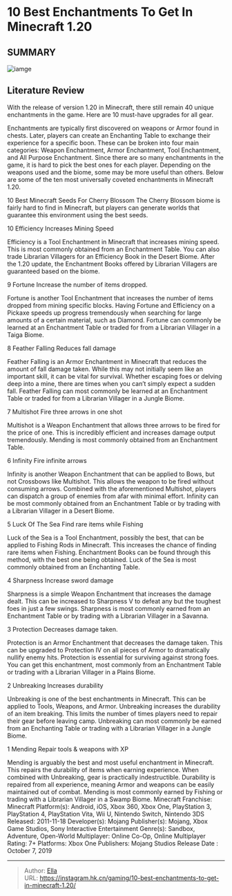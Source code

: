 # 10 Best Enchantments To Get In Minecraft 1.20


## SUMMARY 

![iamge](https://static1.srcdn.com/wordpress/wp-content/uploads/2023/10/10-best-enchantments-to-get-in-minecraft-1-20.jpg)

## Literature Review

With the release of version 1.20 in Minecraft, there still remain 40 unique enchantments in the game. Here are 10 must-have upgrades for all gear.





Enchantments are typically first discovered on weapons or Armor found in chests. Later, players can create an Enchanting Table to exchange their experience for a specific boon. These can be broken into four main categories: Weapon Enchantment, Armor Enchantment, Tool Enchantment, and All Purpose Enchantment. Since there are so many enchantments in the game, it is hard to pick the best ones for each player. Depending on the weapons used and the biome, some may be more useful than others. Below are some of the ten most universally coveted enchantments in Minecraft 1.20.
            
 
 10 Best Minecraft Seeds For Cherry Blossom 
The Cherry Blossom biome is fairly hard to find in Minecraft, but players can generate worlds that guarantee this environment using the best seeds.













 








 10  Efficiency 
Increases Mining Speed
        

Efficiency is a Tool Enchantment in Minecraft that increases mining speed. This is most commonly obtained from an Enchantment Table. You can also trade Librarian Villagers for an Efficiency Book in the Desert Biome.
After the 1.20 update, the Enchantment Books offered by Librarian Villagers are guaranteed based on the biome. 






 9  Fortune 
Increase the number of items dropped.


 







Fortune is another Tool Enchantment that increases the number of items dropped from mining specific blocks. Having Fortune and Efficiency on a Pickaxe speeds up progress tremendously when searching for large amounts of a certain material, such as Diamond. Fortune can commonly be learned at an Enchantment Table or traded for from a Librarian Villager in a Taiga Biome.





 8  Feather Falling 
Reduces fall damage
        

Feather Falling is an Armor Enchantment in Minecraft that reduces the amount of fall damage taken. While this may not initially seem like an important skill, it can be vital for survival. Whether escaping foes or delving deep into a mine, there are times when you can’t simply expect a sudden fall. Feather Falling can most commonly be learned at an Enchantment Table or traded for from a Librarian Villager in a Jungle Biome.





 7  Multishot 
Fire three arrows in one shot
        

Multishot is a Weapon Enchantment that allows three arrows to be fired for the price of one. This is incredibly efficient and increases damage output tremendously. Mending is most commonly obtained from an Enchantment Table.





 6  Infinity 
Fire infinite arrows


 







Infinity is another Weapon Enchantment that can be applied to Bows, but not Crossbows like Multishot. This allows the weapon to be fired without consuming arrows. Combined with the aforementioned Multishot, players can dispatch a group of enemies from afar with minimal effort. Infinity can be most commonly obtained from an Enchantment Table or by trading with a Librarian Villager in a Desert Biome.





 5  Luck Of The Sea 
Find rare items while Fishing
        

Luck of the Sea is a Tool Enchantment, possibly the best, that can be applied to Fishing Rods in Minecraft. This increases the chance of finding rare items when Fishing. Enchantment Books can be found through this method, with the best one being obtained. Luck of the Sea is most commonly obtained from an Enchanting Table.





 4  Sharpness 
Increase sword damage
        

Sharpness is a simple Weapon Enchantment that increases the damage dealt. This can be increased to Sharpness V to defeat any but the toughest foes in just a few swings. Sharpness is most commonly earned from an Enchantment Table or by trading with a Librarian Villager in a Savanna.





 3  Protection 
Decreases damage taken.
        

Protection is an Armor Enchantment that decreases the damage taken. This can be upgraded to Protection IV on all pieces of Armor to dramatically nullify enemy hits. Protection is essential for surviving against strong foes. You can get this enchantment, most commonly from an Enchantment Table or trading with a Librarian Villager in a Plains Biome.





 2  Unbreaking 
Increases durability
        

Unbreaking is one of the best enchantments in Minecraft. This can be applied to Tools, Weapons, and Armor. Unbreaking increases the durability of an item breaking. This limits the number of times players need to repair their gear before leaving camp. Unbreaking can most commonly be earned from an Enchanting Table or trading with a Librarian Villager in a Jungle Biome.





 1  Mending 
Repair tools &amp; weapons with XP


 







Mending is arguably the best and most useful enchantment in Minecraft. This repairs the durability of items when earning experience. When combined with Unbreaking, gear is practically indestructible. Durability is repaired from all experience, meaning Armor and weapons can be easily maintained out of combat. Mending is most commonly earned by Fishing or trading with a Librarian Villager in a Swamp Biome.
               Minecraft   Franchise:   Minecraft    Platform(s):   Android, iOS, Xbox 360, Xbox One, PlayStation 3, PlayStation 4, PlayStation Vita, Wii U, Nintendo Switch, Nintendo 3DS    Released:   2011-11-18    Developer(s):   Mojang    Publisher(s):   Mojang, Xbox Game Studios, Sony Interactive Entertainment    Genre(s):   Sandbox, Adventure, Open-World    Multiplayer:   Online Co-Op, Online Multiplayer    Rating:   7&#43;    Platforms:   Xbox One    Publishers:   Mojang Studios    Release Date :   October 7, 2019      

---

> Author: [Ella](https://instagram.hk.cn/)  
> URL: https://instagram.hk.cn/gaming/10-best-enchantments-to-get-in-minecraft-1.20/  

